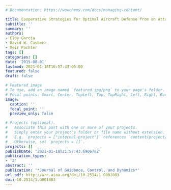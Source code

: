 ```yaml
---
# Documentation: https://wowchemy.com/docs/managing-content/

title: Cooperative Strategies for Optimal Aircraft Defense from an Attacking Missile
subtitle: ''
summary: ''
authors:
- Eloy Garcia
- David W. Casbeer
- Meir Pachter
tags: []
categories: []
date: '2015-08-01'
lastmod: 2021-01-18T16:57:43-05:00
featured: false
draft: false

# Featured image
# To use, add an image named `featured.jpg/png` to your page's folder.
# Focal points: Smart, Center, TopLeft, Top, TopRight, Left, Right, BottomLeft, Bottom, BottomRight.
image:
  caption: ''
  focal_point: ''
  preview_only: false

# Projects (optional).
#   Associate this post with one or more of your projects.
#   Simply enter your project's folder or file name without extension.
#   E.g. `projects = ["internal-project"]` references `content/project/deep-learning/index.md`.
#   Otherwise, set `projects = []`.
projects: []
publishDate: '2021-01-18T21:57:43.690678Z'
publication_types:
- '2'
abstract: ''
publication: '*Journal of Guidance, Control, and Dynamics*'
url_pdf: http://arc.aiaa.org/doi/10.2514/1.G001083
doi: 10.2514/1.G001083
---
```


